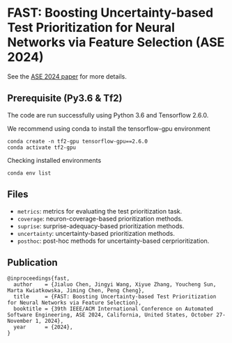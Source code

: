 # FAST: Boosting Uncertainty-based Test Prioritization for Neural Networks via Feature Selection (ASE 2024)

See the <a href="https://arxiv.org/abs/2409.09130" target="_blank">ASE 2024 paper</a> for more details. 

## Prerequisite (Py3.6 & Tf2)
The code are run successfully using Python 3.6 and Tensorflow 2.6.0.

We recommend using conda to install the tensorflow-gpu environment
```shell
conda create -n tf2-gpu tensorflow-gpu==2.6.0
conda activate tf2-gpu
```

Checking installed environments
```shell
conda env list
```


## Files
- `metrics`: metrics for evaluating the test prioritization task.
- `coverage`: neuron-coverage-based prioritization methods. 
- `suprise`: surprise-adequacy-based prioritization methods. 
- `uncertainty`: uncertainty-based prioritization methods. 
- `posthoc`: post-hoc methods for uncertainty-based cerprioritization. 

## Publication 
```
@inproceedings{fast,
  author    = {Jialuo Chen, Jingyi Wang, Xiyue Zhang, Youcheng Sun, Marta Kwiatkowska, Jiming Chen, Peng Cheng},
  title     = {FAST: Boosting Uncertainty-based Test Prioritization for Neural Networks via Feature Selection},
  booktitle = {39th IEEE/ACM International Conference on Automated Software Engineering, ASE 2024, California, United States, October 27- November 1, 2024},
  year      = {2024},
}
```

